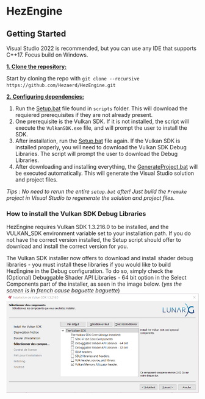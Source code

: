 # HezEngine

## Getting Started
Visual Studio 2022 is recommended, but you can use any IDE that supports C++17.
Focus build on  Windows.

<ins>**1. Clone the repository:**</ins>

Start by cloning the repo with `git clone --recursive https://github.com/Hezaerd/HezEngine.git`

<ins>**2. Configuring dependencies:**</ins>
1. Run the [Setup.bat](https://github.com/Hezaerd/HezEngine/blob/main/scripts/Setub.bat) file found in `scripts` folder. This will download the requiered prerequisites if they are not already present.
2. One prerequisite is the Vulkan SDK. If it is not installed, the script will execute the `VulkanSDK.exe` file, and will prompt the user to install the SDK.
3. After installation, run the [Setup.bat](https://github.com/Hezaerd/HezEngine/blob/main/scripts/Setub.bat) file again. If the Vulkan SDK is installed properly, you will need to download the Vulkan SDK Debug Libraries. The script will prompt the user to download the Debug Libraries.
4. After downloading and installing everything, the [GenerateProject.bat](https://github.com/Hezaerd/HezEngine/blob/main/scripts/GenerateProjects.bat) will be executed automatically. This will generate the Visual Studio solution and project files.

*Tips : No need to rerun the entire `setup.bat` after! Just build the `Premake` project in Visual Studio to regenerate the solution and project files.*


### How to install the Vulkan SDK Debug Libraries
HezEngine requires Vulkan SDK 1.3.216.0 to be installed, and the VULKAN_SDK environment variable set to your installation path. If you do not have the correct version installed, the Setup script should offer to download and install the correct version for you.

The Vulkan SDK installer now offers to download and install shader debug libraries - you must install these libraries if you would like to build HezEngine in the Debug configuration. To do so, simply check the (Optional) Debuggable Shader API Libraries - 64 bit option in the Select Components part of the installer, as seen in the image below. 
(*yes the screen is in french cause baguette baguette*)
![vulkan-installer](Ressources/tuto/Vulkan_Shader_API.png)